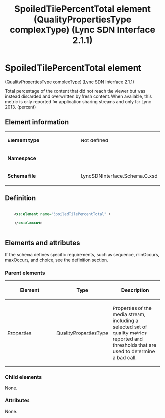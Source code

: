 ﻿---
title: SpoiledTilePercentTotal element (QualityPropertiesType complexType) (Lync SDN Interface 2.1.1)
TOCTitle: SpoiledTilePercentTotal element
ms:assetid: 098600cf-60f2-d963-d4f2-fd7a07c0a8cf
ms:mtpsurl: https://msdn.microsoft.com/en-us/library/Dn912819(v=office.15)
ms:contentKeyID: 64126988
ms.date: 02/16/2015
mtps_version: v=office.15
dev_langs:
- xml
---

# SpoiledTilePercentTotal element 

(QualityPropertiesType complexType) (Lync SDN Interface 2.1.1)

Total percentage of the content that did not reach the viewer but was instead discarded and overwritten by fresh content. When available, this metric is only reported for application sharing streams and only for Lync 2013. (percent)

## Element information

<table>
<colgroup>
<col style="width: 50%" />
<col style="width: 50%" />
</colgroup>
<tbody>
<tr class="odd">
<td><p><strong>Element type</strong></p></td>
<td><p>Not defined</p></td>
</tr>
<tr class="even">
<td><p><strong>Namespace</strong></p></td>
<td><p></p></td>
</tr>
<tr class="odd">
<td><p><strong>Schema file</strong></p></td>
<td><p>LyncSDNInterface.Schema.C.xsd</p></td>
</tr>
</tbody>
</table>


## Definition

```xml

    <xs:element name="SpoiledTilePercentTotal" >
    
    </xs:element>
  
```

## Elements and attributes

If the schema defines specific requirements, such as sequence, minOccurs, maxOccurs, and choice, see the definition section.

### Parent elements

<table>
<colgroup>
<col style="width: 33%" />
<col style="width: 33%" />
<col style="width: 33%" />
</colgroup>
<thead>
<tr class="header">
<th><p>Element</p></th>
<th><p>Type</p></th>
<th><p>Description</p></th>
</tr>
</thead>
<tbody>
<tr class="odd">
<td><p><a href="properties-element-qualitytype-complextype-lync-sdn-interface-2-1-1.md">Properties</a></p></td>
<td><p><a href="qualitypropertiestype-complextype-lync-sdn-interface-2-1-1.md">QualityPropertiesType</a></p></td>
<td><p>Properties of the media stream, including a selected set of quality metrics reported and thresholds that are used to determine a bad call.</p></td>
</tr>
</tbody>
</table>


### Child elements

None.

### Attributes

None.


